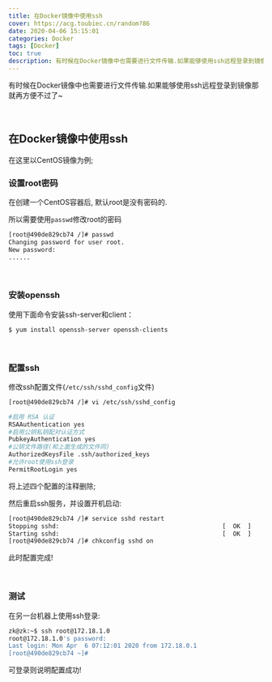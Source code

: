 ```yaml
---
title: 在Docker镜像中使用ssh
cover: https://acg.toubiec.cn/random?86
date: 2020-04-06 15:15:01
categories: Docker
tags: [Docker]
toc: true
description: 有时候在Docker镜像中也需要进行文件传输.如果能够使用ssh远程登录到镜像那就再方便不过了~
---
```


有时候在Docker镜像中也需要进行文件传输.如果能够使用ssh远程登录到镜像那就再方便不过了~

<br/>

<!--more-->

<!-- **目录:** -->

<!-- toc -->

<!-- <br/> -->

## 在Docker镜像中使用ssh

在这里以CentOS镜像为例;

### 设置root密码

在创建一个CentOS容器后, 默认root是没有密码的.

所以需要使用`passwd`修改root的密码

```bash
[root@490de829cb74 /]# passwd
Changing password for user root.
New password: 
......
```

<br/>

### 安装openssh

使用下面命令安装ssh-server和client：

```bash
$ yum install openssh-server openssh-clients
```

<br/>

### 配置ssh

修改ssh配置文件(`/etc/ssh/sshd_config`文件)

```bash
[root@490de829cb74 /]# vi /etc/ssh/sshd_config 

#启用 RSA 认证
RSAAuthentication yes 
#启用公钥私钥配对认证方式
PubkeyAuthentication yes
#公钥文件路径(和上面生成的文件同)
AuthorizedKeysFile .ssh/authorized_keys 
#允许root使用ssh登录
PermitRootLogin yes 
```

将上述四个配置的注释删除;

然后重启ssh服务，并设置开机启动:

```bash
[root@490de829cb74 /]# service sshd restart
Stopping sshd:                                             [  OK  ]
Starting sshd:                                             [  OK  ]
[root@490de829cb74 /]# chkconfig sshd on
```

此时配置完成!

<br/>

### 测试

在另一台机器上使用ssh登录:

```bash
zk@zk:~$ ssh root@172.18.1.0 
root@172.18.1.0's password: 
Last login: Mon Apr  6 07:12:01 2020 from 172.18.0.1
[root@490de829cb74 ~]# 
```

可登录则说明配置成功!

<br/>